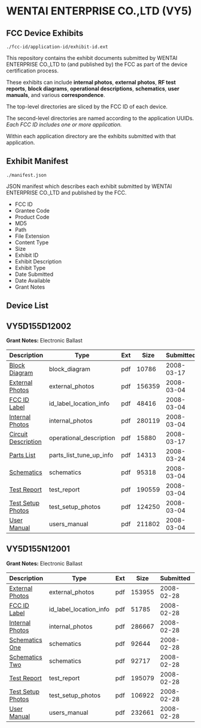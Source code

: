 # WENTAI ENTERPRISE CO.,LTD (VY5)
## FCC Device Exhibits

```
./fcc-id/application-id/exhibit-id.ext
```

This repository contains the exhibit documents submitted by WENTAI ENTERPRISE CO.,LTD to (and published by) the FCC as part of the device certification process.

These exhibits can include **internal photos**, **external photos**, **RF test reports**, **block diagrams**, **operational descriptions**, **schematics**, **user manuals**, and various **correspondence**.

The top-level directories are sliced by the FCC ID of each device.

The second-level directories are named according to the application UUIDs. *Each FCC ID includes one or more application.*

Within each application directory are the exhibits submitted with that application. 

## Exhibit Manifest

```
./manifest.json
```

JSON manifest which describes each exhibit submitted by WENTAI ENTERPRISE CO.,LTD and published by the FCC.

- FCC ID
- Grantee Code
- Product Code
- MD5
- Path
- File Extension
- Content Type
- Size
- Exhibit ID
- Exhibit Description
- Exhibit Type
- Date Submitted
- Date Available
- Grant Notes

## Device List
## VY5D155D12002
**Grant Notes:** Electronic Ballast

| Description | Type | Ext | Size | Submitted | Available |
| ----------- | ---- | --- | ---- | --------- | --------- |
| [Block Diagram](VY5D155D12002/d460fbbb0703141f552e915e996a0511/915356.pdf) | block_diagram | pdf | 10786 | 2008-03-17 | 2008-03-04 |
| [External Photos](VY5D155D12002/d460fbbb0703141f552e915e996a0511/909585.pdf) | external_photos | pdf | 156359 | 2008-03-04 | 2008-03-04 |
| [FCC ID Label](VY5D155D12002/d460fbbb0703141f552e915e996a0511/909584.pdf) | id_label_location_info | pdf | 48416 | 2008-03-04 | 2008-03-04 |
| [Internal Photos](VY5D155D12002/d460fbbb0703141f552e915e996a0511/909583.pdf) | internal_photos | pdf | 280119 | 2008-03-04 | 2008-03-04 |
| [Circuit Description](VY5D155D12002/d460fbbb0703141f552e915e996a0511/915355.pdf) | operational_description | pdf | 15880 | 2008-03-17 | 2008-03-04 |
| [Parts List](VY5D155D12002/d460fbbb0703141f552e915e996a0511/918427.pdf) | parts_list_tune_up_info | pdf | 14313 | 2008-03-24 | 2008-03-04 |
| [Schematics](VY5D155D12002/d460fbbb0703141f552e915e996a0511/909582.pdf) | schematics | pdf | 95318 | 2008-03-04 | 2008-03-04 |
| [Test Report](VY5D155D12002/d460fbbb0703141f552e915e996a0511/909581.pdf) | test_report | pdf | 190559 | 2008-03-04 | 2008-03-04 |
| [Test Setup Photos](VY5D155D12002/d460fbbb0703141f552e915e996a0511/909580.pdf) | test_setup_photos | pdf | 124250 | 2008-03-04 | 2008-03-04 |
| [User Manual](VY5D155D12002/d460fbbb0703141f552e915e996a0511/909579.pdf) | users_manual | pdf | 211802 | 2008-03-04 | 2008-03-04 |
## VY5D155N12001
**Grant Notes:** Electronic Ballast

| Description | Type | Ext | Size | Submitted | Available |
| ----------- | ---- | --- | ---- | --------- | --------- |
| [External Photos](VY5D155N12001/e0d45810893b5a0dc8337843edc6ed42/907490.pdf) | external_photos | pdf | 153955 | 2008-02-28 | 2008-02-28 |
| [FCC ID Label](VY5D155N12001/e0d45810893b5a0dc8337843edc6ed42/907489.pdf) | id_label_location_info | pdf | 51785 | 2008-02-28 | 2008-02-28 |
| [Internal Photos](VY5D155N12001/e0d45810893b5a0dc8337843edc6ed42/907488.pdf) | internal_photos | pdf | 286667 | 2008-02-28 | 2008-02-28 |
| [Schematics One](VY5D155N12001/e0d45810893b5a0dc8337843edc6ed42/907487.pdf) | schematics | pdf | 92644 | 2008-02-28 | 2008-02-28 |
| [Schematics Two](VY5D155N12001/e0d45810893b5a0dc8337843edc6ed42/907491.pdf) | schematics | pdf | 92717 | 2008-02-28 | 2008-02-28 |
| [Test Report](VY5D155N12001/e0d45810893b5a0dc8337843edc6ed42/907486.pdf) | test_report | pdf | 195079 | 2008-02-28 | 2008-02-28 |
| [Test Setup Photos](VY5D155N12001/e0d45810893b5a0dc8337843edc6ed42/907485.pdf) | test_setup_photos | pdf | 106922 | 2008-02-28 | 2008-02-28 |
| [User Manual](VY5D155N12001/e0d45810893b5a0dc8337843edc6ed42/907484.pdf) | users_manual | pdf | 232661 | 2008-02-28 | 2008-02-28 |

